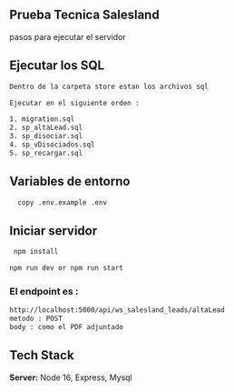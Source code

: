 
## Prueba Tecnica Salesland

pasos para ejecutar el servidor




## Ejecutar los SQL

```bash
Dentro de la carpeta store estan los archivos sql

Ejecutar en el siguiente orden :

1. migration.sql
2. sp_altaLead.sql
3. sp_disociar.sql
4. sp_vDisociados.sql
5. sp_recargar.sql
```



## Variables de entorno


```bash
  copy .env.example .env
```

## Iniciar servidor

```bash
 npm install
 ```

 ```bash
 npm run dev or npm run start
 ```

 ### El endpoint es :

 ```bash
 http://localhost:5000/api/ws_salesland_leads/altaLead
 metodo : POST
 body : como el PDF adjuntado 
 ```

 
## Tech Stack

**Server:** Node 16, Express, Mysql

